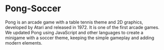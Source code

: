 # Pong-Soccer
 Pong is an arcade game with a table tennis theme and 2D graphics, developed by Atari and released in 1972. It is one of the first arcade games. We updated Pong using JavaScript and other languages to create a minigame with a soccer theme, keeping the simple gameplay and adding modern elements.
